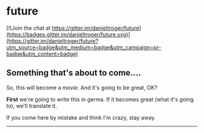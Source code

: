# future

[![Join the chat at https://gitter.im/danieltroger/future](https://badges.gitter.im/danieltroger/future.svg)](https://gitter.im/danieltroger/future?utm_source=badge&utm_medium=badge&utm_campaign=pr-badge&utm_content=badge)

Something that's about to come....
----------------------------------

So, this will become a *movie*.
And it's going to be great, OK?

__First__ we're going to write this in germa.
If it becomes great (what it's going to), we'll translate it.

If you come here by mistake and think I'm crazy, stay away.

---------------------------------
